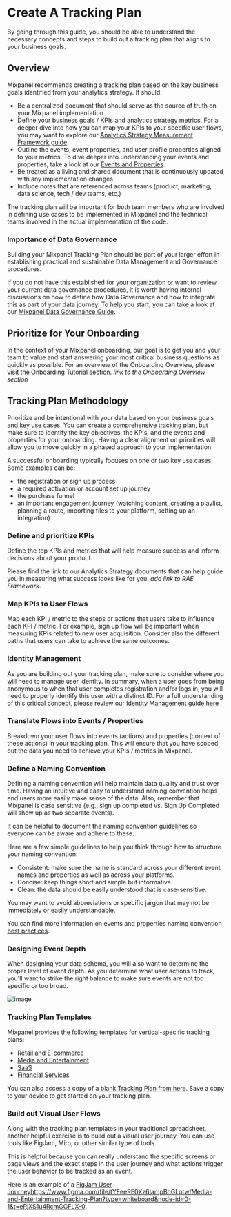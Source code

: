 # Create A Tracking Plan

By going through this guide, you should be able to understand the necessary concepts and steps to build out a tracking plan that aligns to your business goals.

## Overview
Mixpanel recommends creating a tracking plan based on the key business goals identified from your analytics strategy. It should:

- Be a centralized document that should serve as the source of truth on your Mixpanel implementation
- Define your business goals / KPIs and analytics strategy metrics. For a deeper dive into how you can map your KPIs to your specific user flows, you may want to explore our [Analytics Strategy Measurement Framework guide](https://docs.mixpanel.com/docs/best-practices/analytics-strategy/overview).
- Outline the events, event properties, and user profile properties aligned to your metrics. To dive deeper into understanding your events and properties, take a look at our [Events and Properties](https://docs.mixpanel.com/docs/data-structure/events-and-properties).
- Be treated as a living and shared document that is continuously updated with any implementation changes
- Include notes that are referenced across teams (product, marketing, data science, tech / dev teams, etc.)

The tracking plan will be important for both team members who are involved in defining use cases to be implemented in Mixpanel and the technical teams involved in the actual implementation of the code.

### Importance of Data Governance
Building your Mixpanel Tracking Plan should be part of your larger effort in establishing practical and sustainable Data Management and Governance procedures. 

If you do not have this established for your organization or want to review your current data governance procedures, it is worth having internal discussions on how to define how Data Governance and how to integrate this as part of your data journey. To help you start, you can take a look at our [Mixpanel Data Governance Guide](https://mixpanel.com/blog/data-governance-an-8-step-program/).

## Prioritize for Your Onboarding
In the context of your Mixpanel onboarding, our goal is to get you and your team to value and start answering your most critical business questions as quickly as possible. For an overview of the Onboarding Overview, please visit the Onboarding Tutorial section. *link to the Onboarding Overview section*

## Tracking Plan Methodology
Prioritize and be intentional with your data based on your business goals and key use cases. You can create a comprehensive tracking plan, but make sure to identify the key objectives, the KPIs, and the events and properties for your onboarding. Having a clear alignment on priorities will allow you to move quickly in a phased approach to your implementation. 

A successful onboarding typically focuses on one or two key use cases. Some examples can be: 

- the registration or sign up process
- a required activation or account set up journey
- the purchase funnel
- an important engagement journey (watching content, creating a playlist, planning a route, importing files to your platform, setting up an integration)

### Define and prioritize KPIs
Define the top KPIs and metrics that will help measure success and inform decisions about your product. 

Please find the link to our Analytics Strategy documents that can help guide you in measuring what success looks like for you. *add link to RAE Framework*. 

### Map KPIs to User Flows
Map each KPI / metric to the steps or actions that users take to influence each KPI / metric. For example, sign up flow will be important when measuring KPIs related to new user acquisition. Consider also the different paths that users can take to achieve the same outcomes.

### Identity Management
As you are building out your tracking plan, make sure to consider where you will need to manage user identity. In summary, when a user goes from being anonymous to when that user completes registration and/or logs in, you will need to properly identify this user with a distinct ID.  For a full understanding of this critical concept, please review our [Identity Management guide here](https://docs.mixpanel.com/docs/tracking-methods/identifying-users)

### Translate Flows into Events / Properties
Breakdown your user flows into events (actions) and properties (context of these actions) in your tracking plan. This will ensure that you have scoped out the data you need to achieve your KPIs / metrics in Mixpanel.

### Define a Naming Convention
Defining a naming convention will help maintain data quality and trust over time. Having an intuitive and easy to understand naming convention helps end users more easily make sense of the data. Also, remember that Mixpanel is case sensitive (e.g., sign up completed vs. Sign Up Completed will show up as two separate events). 

It can be helpful to document the naming convention guidelines so everyone can be aware and adhere to these. 

Here are a few simple guidelines to help you think through how to structure your naming convention:
- Consistent: make sure the name is standard across your different event names and properties as well as across your platforms. 
- Concise: keep things short and simple but informative.  
- Clean: the data should be easily understood that is case-sensitive. 

You may want to avoid abbreviations or specific jargon that may not be immediately or easily understandable.

You can find more information on events and properties naming convention [best practices](https://docs.mixpanel.com/docs/data-structure/events-and-properties#best-practices).

### Designing Event Depth 
When designing your data schema, you will also want to determine the proper level of event depth. As you determine what user actions to track, you'll want to strike the right balance to make sure events are not too specific or too broad. 

![image](https://github.com/mixpanel/docs/assets/38046769/1d0375d1-5426-48bd-a740-98394b13e189)

### Tracking Plan Templates 
Mixpanel provides the following templates for vertical-specific tracking plans:

- [Retail and E-commerce](https://docs.google.com/spreadsheets/d/1Kyys37m_GEL79_1BKKEnU5KxK91NF04kY-L_bFfcfqE/edit#gid=1484002407)
- [Media and Entertainment](https://docs.google.com/spreadsheets/d/1K9t53kJJjaBG36kCIbZn_qKjXR9Iy306zYZAqDrv_AM/edit?usp=sharing)
- [SaaS](https://docs.google.com/spreadsheets/d/1A5wm5MKzRfSOZfUfCAg8YpePiz8Jn3Ar_u8KBo5lD6g/edit?usp=sharing)
- [Financial Services](https://docs.google.com/spreadsheets/d/1oGv6vbIFiYbima9IX4ItpBJvuChs-zzh83MRt_dSPgg/edit?usp=sharing)

You can also access a copy of a [blank Tracking Plan from here](https://docs.google.com/spreadsheets/d/1ZdOZ6TMtRPxy7qRxiLsvH9HWcHJM6nZydWKoThRxFKc/edit#gid=1641519238). Save a copy to your device to get started on your tracking plan.

### Build out Visual User Flows
Along with the tracking plan templates in your traditional spreadsheet, another helpful exercise is to build out a visual user journey. You can use tools like FigJam, Miro, or other similar type of tools. 

This is helpful because you can really understand the specific screens or page views and the exact steps in the user journey and what actions trigger the user behavior to be tracked as an event. 

Here is an example of a [FigJam User Journey](https://www.figma.com/file/tYEeeRE0Xz6IampBhGLotw/Media-and-Entertainment-Tracking-Plan?type=whiteboard&node-id=0-1&t=eRjXS1u4RcmGGFLX-0)https://www.figma.com/file/tYEeeRE0Xz6IampBhGLotw/Media-and-Entertainment-Tracking-Plan?type=whiteboard&node-id=0-1&t=eRjXS1u4RcmGGFLX-0.

